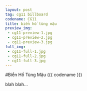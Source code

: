 ```yaml
---
layout: post
tag: cg11 billboard
codename: CG11
title: biển hồ tùng mậu
preview_img:
 - cg11-preview-1.jpg
 - cg11-preview-2.jpg
 - cg11-preview-3.jpg
full_img:
 - cg11-full-1.jpg
 - cg11-full-2.jpg
 - cg11-full-3.jpg
---
```


#Biển Hồ Tùng Mậu ({{ codename }})

blah blah...
